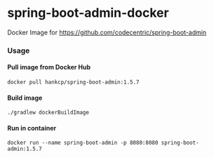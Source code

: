 # spring-boot-admin-docker
Docker Image for https://github.com/codecentric/spring-boot-admin

### Usage
#### Pull image from Docker Hub
```
docker pull hankcp/spring-boot-admin:1.5.7
```
#### Build image
```
./gradlew dockerBuildImage
```
#### Run in container
```
docker run --name spring-boot-admin -p 8080:8080 spring-boot-admin:1.5.7
```